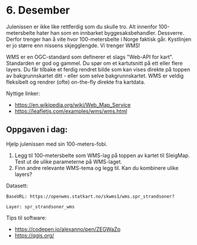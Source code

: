 # 6. Desember
Julenissen er ikke like rettferdig som du skulle tro. Alt innenfor 100-metersbelte hater han som en innbarket byggesaksbehandler. Dessverre. Derfor trenger han å vite hvor 100-metersbelte i Norge faktisk går. Kystlinjen er jo større enn nissens skjegglengde. Vi trenger WMS!

WMS er en OGC-standard som definerer et slags "Web-API for kart". Standarden er god og gammel. Du spør om et kartutsnitt på ett eller flere layers. Du får tilbake et ferdig rendret bilde som kan vises direkte på toppen av bakgrunnskartet ditt - eller som selve bakgrunnskartet. WMS er veldig fleksibelt og rendrer (ofte) on-the-fly direkte fra kartdata.

Nyttige linker:
* https://en.wikipedia.org/wiki/Web_Map_Service
* https://leafletjs.com/examples/wms/wms.html

Oppgaven i dag:
---------------
Hjelp julenissen med sin 100-meters-fobi. 
1. Legg til 100-metersbelte som WMS-lag på toppen av kartet til SleigMap. Test ut de ulike parameterne på WMS-laget.
1. Finn andre relevante WMS-tema og legg til. Kan du kombinere ulike layers?

Datasett:
```
BaseURL: https://openwms.statkart.no/skwms1/wms.spr_strandsoner?

Layer: spr_strandsoner_wms
```



Tips til software:
* https://codepen.io/alexanno/pen/ZEGWaZp
* https://qgis.org/
